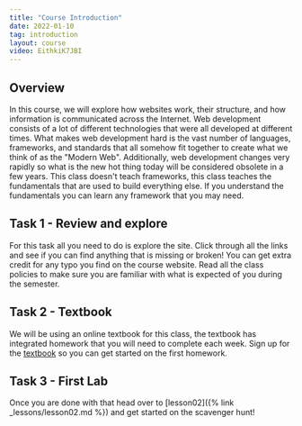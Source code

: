 ```yaml
---
title: "Course Introduction"
date: 2022-01-10
tag: introduction
layout: course
video: EithkiK7JBI
---
```


## Overview

In this course, we will explore how websites work, their structure, and how information is
communicated across the Internet. Web development consists of a lot of different technologies that
were all developed at different times. What makes web development hard is the vast number of
languages, frameworks, and standards that all somehow fit together to create what we think of as the
"Modern Web". Additionally, web development changes very rapidly so what is the new hot thing today
will be considered obsolete in a few years. This class doesn't teach frameworks, this class teaches
the fundamentals that are used to build everything else. If you understand the fundamentals you can
learn any framework that you may need.


## Task 1 - Review and explore

For this task all you need to do is explore the site. Click through all the links and see if you can
find anything that is missing or broken! You can get extra credit for any typo you find on the
course website. Read all the class policies to make sure you are familiar with what is expected of
you during the semester. 

## Task 2 - Textbook

We will be using an online textbook for this class, the textbook has integrated homework that you
will need to complete each week. Sign up for the [textbook]({{site.data.semester-info.textbook}})
so you can get started on the first homework.

## Task 3 - First Lab

Once you are done with that head over to [lesson02]({% link _lessons/lesson02.md %}) and get started
on the scavenger hunt!

